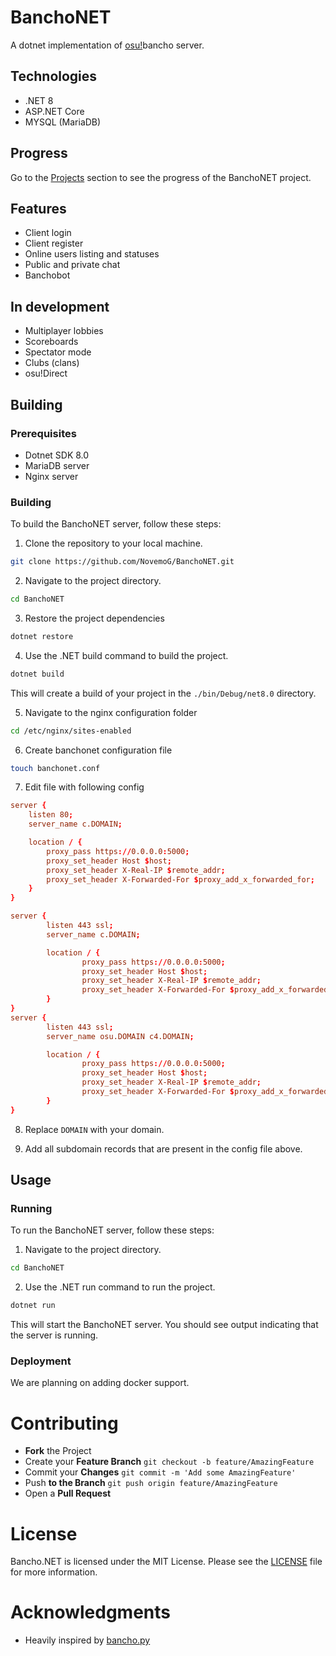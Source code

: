 # BanchoNET

A dotnet implementation of [osu!](https://osu.ppy.sh)bancho server.

## Technologies

- .NET 8
- ASP.NET Core
- MYSQL (MariaDB)

## Progress

Go to the [Projects](https://github.com/orgs/NovemoG/projects/1) section to see the progress of the BanchoNET project.

## Features
- Client login
- Client register
- Online users listing and statuses
- Public and private chat
- Banchobot

## In development
- Multiplayer lobbies
- Scoreboards
- Spectator mode
- Clubs (clans)
- osu!Direct

## Building

### Prerequisites

* Dotnet SDK 8.0
* MariaDB server
* Nginx server

### Building

To build the BanchoNET server, follow these steps:

1. Clone the repository to your local machine.
```bash
git clone https://github.com/NovemoG/BanchoNET.git
```
2. Navigate to the project directory.
```bash
cd BanchoNET
```
3. Restore the project dependencies
```bash
dotnet restore
``` 
4. Use the .NET build command to build the project.
```bash
dotnet build
```
This will create a build of your project in the `./bin/Debug/net8.0` directory.

5. Navigate to the nginx configuration folder
```bash
cd /etc/nginx/sites-enabled
```

6. Create banchonet configuration file
```bash
touch banchonet.conf
```

7. Edit file with following config
```conf
server {
    listen 80;
    server_name c.DOMAIN;

    location / {
        proxy_pass https://0.0.0.0:5000;
        proxy_set_header Host $host;
        proxy_set_header X-Real-IP $remote_addr;
        proxy_set_header X-Forwarded-For $proxy_add_x_forwarded_for;
    }
}

server {
        listen 443 ssl;
        server_name c.DOMAIN;

        location / {
                proxy_pass https://0.0.0.0:5000;
                proxy_set_header Host $host;
                proxy_set_header X-Real-IP $remote_addr;
                proxy_set_header X-Forwarded-For $proxy_add_x_forwarded_for;
        }
}
server {
        listen 443 ssl;
        server_name osu.DOMAIN c4.DOMAIN;

        location / {
                proxy_pass https://0.0.0.0:5000;
                proxy_set_header Host $host;
                proxy_set_header X-Real-IP $remote_addr;
                proxy_set_header X-Forwarded-For $proxy_add_x_forwarded_for;
        }
}
```

8. Replace `DOMAIN` with your domain.

9. Add all subdomain records that are present in the config file above.

## Usage

### Running

To run the BanchoNET server, follow these steps:

1. Navigate to the project directory.
```bash
cd BanchoNET
```
2. Use the .NET run command to run the project.
```bash
dotnet run
```
This will start the BanchoNET server. You should see output indicating that the server is running.


### Deployment

We are planning on adding docker support.

# Contributing
- **Fork** the Project
- Create your **Feature Branch** `git checkout -b feature/AmazingFeature`
- Commit your **Changes** `git commit -m 'Add some AmazingFeature'`
- Push **to the Branch** `git push origin feature/AmazingFeature`
- Open a **Pull Request**

# License

Bancho.NET is licensed under the MIT License. Please see the [LICENSE](LICENSE) file for more information.

# Acknowledgments

- Heavily inspired by [bancho.py](https://github.com/osuAkatsuki/bancho.py/)
